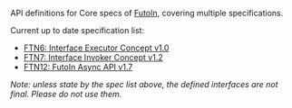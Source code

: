
API definitions for Core specs of [FutoIn](http://futoin.org), covering multiple specifications.

 
Current up to date specification list:
* [FTN6: Interface Executor Concept v1.0](http://specs.futoin.org/final/preview/ftn6_iface_executor_concept-1.0.html)
* [FTN7: Interface Invoker Concept v1.2](http://specs.futoin.org/final/preview/ftn7_iface_invoker_concept-1.2.html)
* [FTN12: FutoIn Async API v1.7](http://specs.futoin.org/final/preview/ftn12_async_api-1.6.html)


*Note: unless state by the spec list above, the defined interfaces are not final. Please do not use them.*
